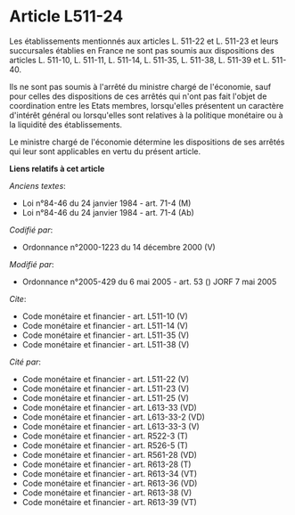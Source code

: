 # Article L511-24

Les établissements mentionnés aux articles L. 511-22 et L. 511-23 et leurs succursales établies en France ne sont pas soumis
aux dispositions des articles L. 511-10, L. 511-11, L. 511-14, 
L. 511-35, L. 511-38, L. 511-39 et L. 511-40. 

Ils ne sont pas soumis à l'arrêté du ministre chargé de l'économie, sauf pour celles des dispositions de ces arrêtés qui
n'ont pas fait l'objet de coordination entre les Etats membres, lorsqu'elles présentent un caractère d'intérêt général ou
lorsqu'elles sont relatives à la politique monétaire ou à la liquidité des établissements. 

Le ministre chargé de l'économie détermine les dispositions de ses arrêtés qui leur sont applicables en vertu du présent
article.

**Liens relatifs à cet article**

_Anciens textes_:

  - Loi n°84-46 du 24 janvier 1984 - art. 71-4 (M)
  - Loi n°84-46 du 24 janvier 1984 - art. 71-4 (Ab)

_Codifié par_:

  - Ordonnance n°2000-1223 du 14 décembre 2000 (V)

_Modifié par_:

  - Ordonnance n°2005-429 du 6 mai 2005 - art. 53 () JORF 7 mai 2005

_Cite_:

  - Code monétaire et financier - art. L511-10 (V)
  - Code monétaire et financier - art. L511-14 (V)
  - Code monétaire et financier - art. L511-35 (V)
  - Code monétaire et financier - art. L511-38 (V)

_Cité par_:

  - Code monétaire et financier - art. L511-22 (V)
  - Code monétaire et financier - art. L511-23 (V)
  - Code monétaire et financier - art. L511-25 (V)
  - Code monétaire et financier - art. L613-33 (VD)
  - Code monétaire et financier - art. L613-33-2 (VD)
  - Code monétaire et financier - art. L613-33-3 (V)
  - Code monétaire et financier - art. R522-3 (T)
  - Code monétaire et financier - art. R526-5 (T)
  - Code monétaire et financier - art. R561-28 (VD)
  - Code monétaire et financier - art. R613-28 (T)
  - Code monétaire et financier - art. R613-34 (VT)
  - Code monétaire et financier - art. R613-36 (VD)
  - Code monétaire et financier - art. R613-38 (V)
  - Code monétaire et financier - art. R613-39 (VT)
